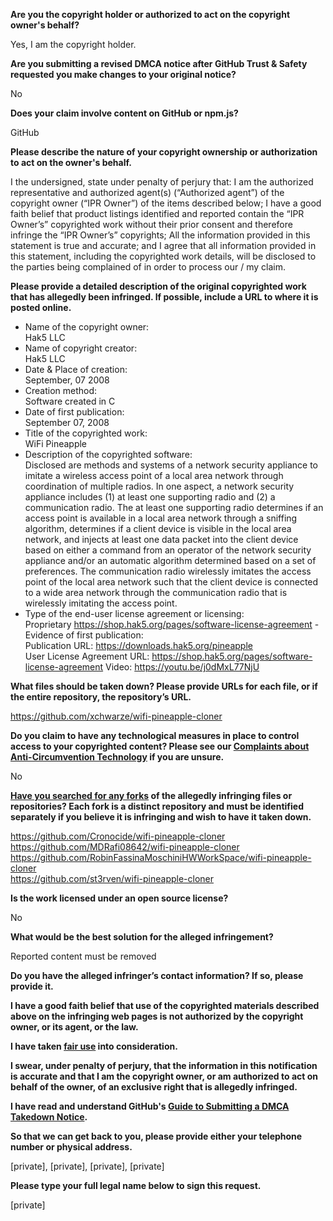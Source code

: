 **Are you the copyright holder or authorized to act on the copyright owner's behalf?**

Yes, I am the copyright holder.

**Are you submitting a revised DMCA notice after GitHub Trust & Safety requested you make changes to your original notice?**

No

**Does your claim involve content on GitHub or npm.js?**

GitHub

**Please describe the nature of your copyright ownership or authorization to act on the owner's behalf.**

I the undersigned, state under penalty of perjury that:
I am the authorized representative and authorized agent(s) (“Authorized agent”) of the copyright owner (“IPR Owner”) of the items described below;
I have a good faith belief that product listings identified and reported contain the “IPR Owner’s” copyrighted work without their prior consent and therefore infringe the “IPR Owner’s” copyrights;
All the information provided in this statement is true and accurate; and
I agree that all information provided in this statement, including the copyrighted work details, will be
disclosed to the parties being complained of in order to process our / my claim.

**Please provide a detailed description of the original copyrighted work that has allegedly been infringed. If possible, include a URL to where it is posted online.**

- Name of the copyright owner:  
Hak5 LLC  
- Name of copyright creator:  
Hak5 LLC  
- Date & Place of creation:  
September, 07 2008  
- Creation method:  
Software created in C  
- Date of first publication:  
September 07, 2008  
- Title of the copyrighted work:  
WiFi Pineapple  
- Description of the copyrighted software:  
Disclosed are methods and systems of a network security appliance to imitate a wireless access point of a local area network through coordination of multiple radios. In one aspect, a network security appliance includes (1) at least one supporting radio and (2) a communication radio. The at least one supporting radio determines if an access point is available in a local area network through a sniffing algorithm, determines if a client device is visible in the local area network, and injects at least one data packet into the client device based on either a command from an operator of the network security appliance and/or an automatic algorithm determined based on a set of preferences. The communication radio wirelessly imitates the access point of the local area network such that the client device is connected to a wide area network through the communication radio that is wirelessly imitating the access point.
- Type of the end-user license agreement or licensing:  
Proprietary https://shop.hak5.org/pages/software-license-agreement - Evidence of first publication:  
Publication URL: https://downloads.hak5.org/pineapple  
User License Agreement URL: https://shop.hak5.org/pages/software-license-agreement Video: https://youtu.be/j0dMxL77NjU

**What files should be taken down? Please provide URLs for each file, or if the entire repository, the repository’s URL.**

https://github.com/xchwarze/wifi-pineapple-cloner

**Do you claim to have any technological measures in place to control access to your copyrighted content? Please see our <a href="https://docs.github.com/articles/guide-to-submitting-a-dmca-takedown-notice#complaints-about-anti-circumvention-technology">Complaints about Anti-Circumvention Technology</a> if you are unsure.**

No

**<a href="https://docs.github.com/articles/dmca-takedown-policy#b-what-about-forks-or-whats-a-fork">Have you searched for any forks</a> of the allegedly infringing files or repositories? Each fork is a distinct repository and must be identified separately if you believe it is infringing and wish to have it taken down.**

https://github.com/Cronocide/wifi-pineapple-cloner  
https://github.com/MDRafi08642/wifi-pineapple-cloner  
https://github.com/RobinFassinaMoschiniHWWorkSpace/wifi-pineapple-cloner  
https://github.com/st3rven/wifi-pineapple-cloner  

**Is the work licensed under an open source license?**

No

**What would be the best solution for the alleged infringement?**

Reported content must be removed

**Do you have the alleged infringer’s contact information? If so, please provide it.**

**I have a good faith belief that use of the copyrighted materials described above on the infringing web pages is not authorized by the copyright owner, or its agent, or the law.**

**I have taken <a href="https://www.lumendatabase.org/topics/22">fair use</a> into consideration.**

**I swear, under penalty of perjury, that the information in this notification is accurate and that I am the copyright owner, or am authorized to act on behalf of the owner, of an exclusive right that is allegedly infringed.**

**I have read and understand GitHub's <a href="https://docs.github.com/articles/guide-to-submitting-a-dmca-takedown-notice/">Guide to Submitting a DMCA Takedown Notice</a>.**

**So that we can get back to you, please provide either your telephone number or physical address.**

[private], [private], [private], [private]

**Please type your full legal name below to sign this request.**

[private]
